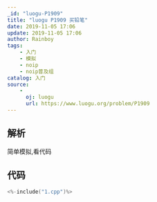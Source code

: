```yaml
---
_id: "luogu-P1909"
title: "luogu P1909 买铅笔"
date: 2019-11-05 17:06
update: 2019-11-05 17:06
author: Rainboy
tags:
    - 入门
    - 模拟
    - noip
    - noip普及组
catalog: 入门
source: 
    - 
      oj: luogu
      url: https://www.luogu.org/problem/P1909
---
```


## 解析


简单模拟,看代码

## 代码

```c
<%-include("1.cpp")%>
```


